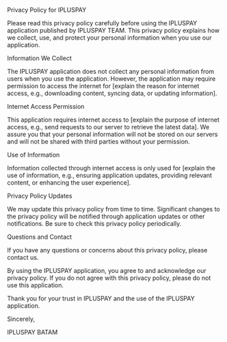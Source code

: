 Privacy Policy for IPLUSPAY

Please read this privacy policy carefully before using the IPLUSPAY application published by IPLUSPAY TEAM. This privacy policy explains how we collect, use, and protect your personal information when you use our application.

Information We Collect

The IPLUSPAY application does not collect any personal information from users when you use the application. However, the application may require permission to access the internet for [explain the reason for internet access, e.g., downloading content, syncing data, or updating information].

Internet Access Permission

This application requires internet access to [explain the purpose of internet access, e.g., send requests to our server to retrieve the latest data]. We assure you that your personal information will not be stored on our servers and will not be shared with third parties without your permission.

Use of Information

Information collected through internet access is only used for [explain the use of information, e.g., ensuring application updates, providing relevant content, or enhancing the user experience].

Privacy Policy Updates

We may update this privacy policy from time to time. Significant changes to the privacy policy will be notified through application updates or other notifications. Be sure to check this privacy policy periodically.

Questions and Contact

If you have any questions or concerns about this privacy policy, please contact us.

By using the IPLUSPAY application, you agree to and acknowledge our privacy policy. If you do not agree with this privacy policy, please do not use this application.

Thank you for your trust in IPLUSPAY and the use of the IPLUSPAY application.

Sincerely,

IPLUSPAY BATAM
